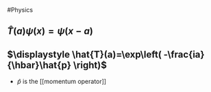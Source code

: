 #Physics 
## $\displaystyle \hat{T}(a)\psi(x)=\psi(x-a)$
## $\displaystyle \hat{T}(a)=\exp\left( -\frac{ia}{\hbar}\hat{p} \right)$
* $\displaystyle \hat{p}$ is the [[momentum operator]]